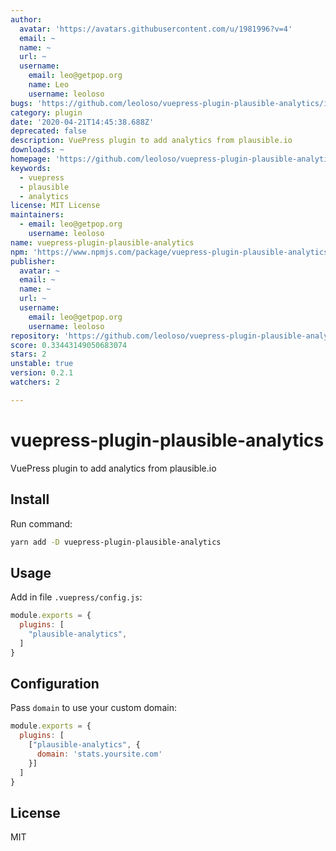 ```yaml
---
author:
  avatar: 'https://avatars.githubusercontent.com/u/1981996?v=4'
  email: ~
  name: ~
  url: ~
  username:
    email: leo@getpop.org
    name: Leo
    username: leoloso
bugs: 'https://github.com/leoloso/vuepress-plugin-plausible-analytics/issues'
category: plugin
date: '2020-04-21T14:45:38.688Z'
deprecated: false
description: VuePress plugin to add analytics from plausible.io
downloads: ~
homepage: 'https://github.com/leoloso/vuepress-plugin-plausible-analytics'
keywords:
  - vuepress
  - plausible
  - analytics
license: MIT License
maintainers:
  - email: leo@getpop.org
    username: leoloso
name: vuepress-plugin-plausible-analytics
npm: 'https://www.npmjs.com/package/vuepress-plugin-plausible-analytics'
publisher:
  avatar: ~
  email: ~
  name: ~
  url: ~
  username:
    email: leo@getpop.org
    username: leoloso
repository: 'https://github.com/leoloso/vuepress-plugin-plausible-analytics'
score: 0.33443149050683074
stars: 2
unstable: true
version: 0.2.1
watchers: 2

---
```


# vuepress-plugin-plausible-analytics

VuePress plugin to add analytics from plausible.io

## Install

Run command:

```bash
yarn add -D vuepress-plugin-plausible-analytics
```

## Usage

Add in file `.vuepress/config.js`:

```js
module.exports = {
  plugins: [
    "plausible-analytics",
  ]
}
```

## Configuration

Pass `domain` to use your custom domain:

```js
module.exports = {
  plugins: [
    ["plausible-analytics", {
      domain: 'stats.yoursite.com'
    }]
  ]
}
```

## License

MIT
